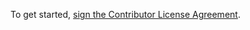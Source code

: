 To get started, <a href="https://www.clahub.com/agreements/Civcraft/RedditAssociation">sign the Contributor License Agreement</a>.
